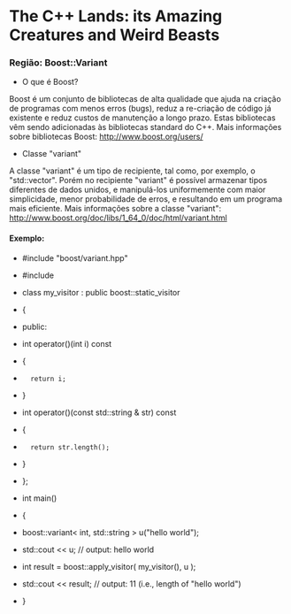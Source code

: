 # The C++ Lands: its Amazing Creatures and Weird Beasts
### Região: Boost::Variant

 - O que é Boost?

Boost é um conjunto de bibliotecas de alta qualidade que ajuda na criação de programas com menos erros (bugs), reduz a re-criação de código já existente e reduz custos de manutenção a longo prazo.
Estas bibliotecas vêm sendo adicionadas às bibliotecas standard do C++.
Mais informações sobre bibliotecas Boost: <http://www.boost.org/users/>

 - Classe "variant"

A classe "variant" é um tipo de recipiente, tal como, por exemplo, o "std::vector".
Porém no recipiente "variant" é possível armazenar tipos diferentes de dados unidos, e manipulá-los uniformemente com maior simplicidade, menor probabilidade de erros, e resultando em um programa mais eficiente.
Mais informações sobre a classe "variant": <http://www.boost.org/doc/libs/1_64_0/doc/html/variant.html>

#### Exemplo:

 - #include "boost/variant.hpp"
 - #include <iostream>

 - class my_visitor : public boost::static_visitor<int>
 - {
 - public:
 -   int operator()(int i) const
 -   {
 -       return i;
 -   }
    
 -   int operator()(const std::string & str) const
 -   {
 -       return str.length();
 -   }
 - };

 - int main()
 - {
 -   boost::variant< int, std::string > u("hello world");
 -   std::cout << u; // output: hello world

 -   int result = boost::apply_visitor( my_visitor(), u );
 -   std::cout << result; // output: 11 (i.e., length of "hello world")
 - }